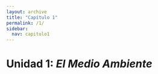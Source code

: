 ```yaml
---
layout: archive
title: "Capítulo 1"
permalink: /1/
sidebar:
  nav: capitulo1
---
```


# **Unidad 1: _El Medio Ambiente_**

